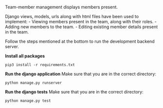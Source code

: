 Team-member management displays members present.

Django views, models, urls along with html files have been used to implement:
	- Viewing members present in the team, along with their roles.
	- Adding new members to the team.
	- Editing existing member details present in the team.

Follow the steps mentioned at the bottom to run the development backend server.

**Install all packages**
```
pip3 install -r requirements.txt
```

**Run the django application**
Make sure that you are in the correct directory:
```
python manage.py runserver
```

**Run the django tests**
Make sure that you are in the correct directory:
```
python manage.py test
```